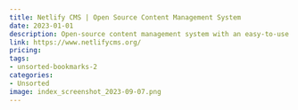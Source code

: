 ```yaml
---
title: Netlify CMS | Open Source Content Management System
date: 2023-01-01
description: Open-source content management system with an easy-to-use interface for managing content on static websites.
link: https://www.netlifycms.org/
pricing: 
tags: 
- unsorted-bookmarks-2 
categories: 
- Unsorted 
image: index_screenshot_2023-09-07.png
---
```

